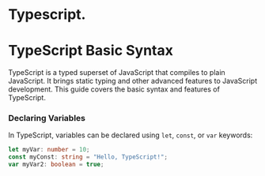 ﻿# Typescript.
 # TypeScript Basic Syntax

TypeScript is a typed superset of JavaScript that compiles to plain JavaScript. It brings static typing and other advanced features to JavaScript development. This guide covers the basic syntax and features of TypeScript.

### Declaring Variables

In TypeScript, variables can be declared using `let`, `const`, or `var` keywords:

```typescript
let myVar: number = 10;
const myConst: string = "Hello, TypeScript!";
var myVar2: boolean = true;


